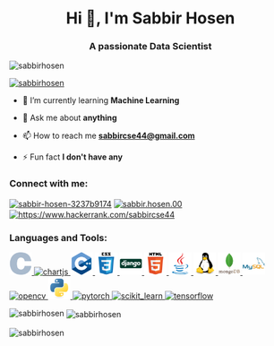 <h1 align="center">Hi 👋, I'm Sabbir Hosen</h1>
<h3 align="center">A passionate Data Scientist</h3>

<p align="left"> <img src="https://komarev.com/ghpvc/?username=sabbirhosen&label=Profile%20views&color=0e75b6&style=flat" alt="sabbirhosen" /> </p>

<p align="left"> <a href="https://github.com/ryo-ma/github-profile-trophy"><img src="https://github-profile-trophy.vercel.app/?username=sabbirhosen" alt="sabbirhosen" /></a> </p>

- 🌱 I’m currently learning **Machine Learning**

- 💬 Ask me about **anything**

- 📫 How to reach me **sabbircse44@gmail.com**

- ⚡ Fun fact **I don't have any**

<h3 align="left">Connect with me:</h3>
<p align="left">
<a href="https://linkedin.com/in/sabbir-hosen-3237b9174" target="blank"><img align="center" src="https://cdn.jsdelivr.net/npm/simple-icons@3.0.1/icons/linkedin.svg" alt="sabbir-hosen-3237b9174" height="30" width="40" /></a>
<a href="https://fb.com/sabbir.hosen.00" target="blank"><img align="center" src="https://cdn.jsdelivr.net/npm/simple-icons@3.0.1/icons/facebook.svg" alt="sabbir.hosen.00" height="30" width="40" /></a>
<a href="https://www.hackerrank.com/https://www.hackerrank.com/sabbircse44" target="blank"><img align="center" src="https://cdn.jsdelivr.net/npm/simple-icons@3.0.1/icons/hackerrank.svg" alt="https://www.hackerrank.com/sabbircse44" height="30" width="40" /></a>
</p>

<h3 align="left">Languages and Tools:</h3>
<p align="left"> <a href="https://www.cprogramming.com/" target="_blank"> <img src="https://raw.githubusercontent.com/devicons/devicon/master/icons/c/c-original.svg" alt="c" width="40" height="40"/> </a> <a href="https://www.chartjs.org" target="_blank"> <img src="https://www.chartjs.org/media/logo-title.svg" alt="chartjs" width="40" height="40"/> </a> <a href="https://www.w3schools.com/cpp/" target="_blank"> <img src="https://raw.githubusercontent.com/devicons/devicon/master/icons/cplusplus/cplusplus-original.svg" alt="cplusplus" width="40" height="40"/> </a> <a href="https://www.w3schools.com/css/" target="_blank"> <img src="https://raw.githubusercontent.com/devicons/devicon/master/icons/css3/css3-original-wordmark.svg" alt="css3" width="40" height="40"/> </a> <a href="https://www.djangoproject.com/" target="_blank"> <img src="https://raw.githubusercontent.com/devicons/devicon/master/icons/django/django-original.svg" alt="django" width="40" height="40"/> </a> <a href="https://www.w3.org/html/" target="_blank"> <img src="https://raw.githubusercontent.com/devicons/devicon/master/icons/html5/html5-original-wordmark.svg" alt="html5" width="40" height="40"/> </a> <a href="https://www.java.com" target="_blank"> <img src="https://raw.githubusercontent.com/devicons/devicon/master/icons/java/java-original.svg" alt="java" width="40" height="40"/> </a> <a href="https://www.linux.org/" target="_blank"> <img src="https://raw.githubusercontent.com/devicons/devicon/master/icons/linux/linux-original.svg" alt="linux" width="40" height="40"/> </a> <a href="https://www.mongodb.com/" target="_blank"> <img src="https://raw.githubusercontent.com/devicons/devicon/master/icons/mongodb/mongodb-original-wordmark.svg" alt="mongodb" width="40" height="40"/> </a> <a href="https://www.mysql.com/" target="_blank"> <img src="https://raw.githubusercontent.com/devicons/devicon/master/icons/mysql/mysql-original-wordmark.svg" alt="mysql" width="40" height="40"/> </a> <a href="https://opencv.org/" target="_blank"> <img src="https://www.vectorlogo.zone/logos/opencv/opencv-icon.svg" alt="opencv" width="40" height="40"/> </a> <a href="https://www.python.org" target="_blank"> <img src="https://raw.githubusercontent.com/devicons/devicon/master/icons/python/python-original.svg" alt="python" width="40" height="40"/> </a> <a href="https://pytorch.org/" target="_blank"> <img src="https://www.vectorlogo.zone/logos/pytorch/pytorch-icon.svg" alt="pytorch" width="40" height="40"/> </a> <a href="https://scikit-learn.org/" target="_blank"> <img src="https://upload.wikimedia.org/wikipedia/commons/0/05/Scikit_learn_logo_small.svg" alt="scikit_learn" width="40" height="40"/> </a> <a href="https://www.tensorflow.org" target="_blank"> <img src="https://www.vectorlogo.zone/logos/tensorflow/tensorflow-icon.svg" alt="tensorflow" width="40" height="40"/> </a> </p>

<p><img align="left" src="https://github-readme-stats.vercel.app/api/top-langs?username=sabbirhosen&show_icons=true&locale=en&layout=compact" alt="sabbirhosen" /></p>

<p>&nbsp;<img align="center" src="https://github-readme-stats.vercel.app/api?username=sabbirhosen&show_icons=true&locale=en" alt="sabbirhosen" /></p>

<p><img align="center" src="https://github-readme-streak-stats.herokuapp.com/?user=sabbirhosen&" alt="sabbirhosen" /></p>
